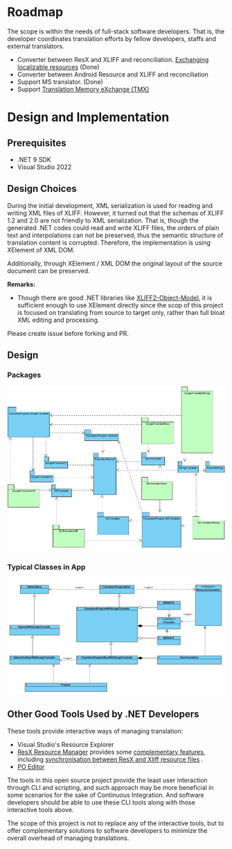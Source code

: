 # Roadmap

The scope is within the needs of full-stack software developers. That is, the developer coordinates translation efforts by fellow developers, staffs and external translators.

* Converter between ResX and XLIFF and reconciliation. [Exchanging localizable resources](https://learn.microsoft.com/en-us/globalization/localization/exchanging-localizable-resources) (Done)
* Converter between Android Resource and XLIFF and reconciliation
* Support MS translator. (Done)
* Support [Translation Memory eXchange (TMX)](https://learn.microsoft.com/en-us/globalization/localization/translation-memories)

# Design and Implementation

## Prerequisites

* .NET 9 SDK
* Visual Studio 2022

## Design Choices

During the initial development, XML serialization is used for reading and writing XML files of XLIFF. However, it turned out that the schemas of XLIFF 1.2 and 2.0 are not friendly to XML serialization. That is, though the generated .NET codes could read and write XLIFF files, the orders of plain text and interpolations can not be preserved, thus the semantic structure of translation content is corrupted. Therefore, the implementation is using XElement of XML DOM.

Additionally, through XElement / XML DOM the original layout of the source document can be preserved.

**Remarks:**
* Though there are good .NET libraries like [XLIFF2-Object-Model](https://github.com/microsoft/XLIFF2-Object-Model), it is sufficient enough to use XElement directly since the scop of this project is focused on translating from source to target only, rather than full bloat XML editing and processing.

Please create issue before forking and PR.

## Design

### Packages
![Design Packages](Docs/Articles/Screenshots/DesignPackages.png)

### Typical Classes in App
![Design Classes](Docs/ClassesInApp.png)

## Other Good Tools Used by .NET Developers

These tools provide interactive ways of managing translation:
* Visual Studio's Resource Explorer
* [ResX Resource Manager](https://marketplace.visualstudio.com/items?itemName=TomEnglert.ResXManager) provides some [complementary features](https://github.com/dotnet/ResXResourceManager/tree/master/Documentation), including [synchronisation between ResX and Xliff resource files](https://github.com/dotnet/ResXResourceManager/blob/master/Documentation/Topics/Xliff.md) .
* [PO Editor](https://poeditor.com/)

The tools in this open source project provide the least user interaction through CLI and scripting, and such approach may be more beneficial in some scenarios for the sake of Continuous Integration. And software developers should be able to use these CLI tools along with those interactive tools above.

The scope of this project is not to replace any of the interactive tools, but to offer complementary solutions to software developers to minimize the overall overhead of managing translations.